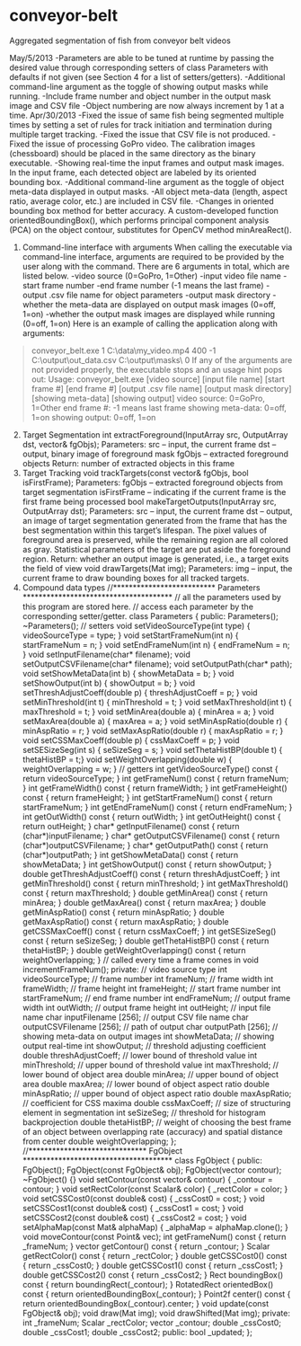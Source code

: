 conveyor-belt
=============

Aggregated segmentation of fish from conveyor belt videos

May/5/2013
-Parameters are able to be tuned at runtime by passing the desired value through corresponding setters of class Parameters with defaults if not given (see Section 4 for a list of setters/getters).
-Additional command-line argument as the toggle of showing output masks while running.
-Include frame number and object number in the output mask image and CSV file
-Object numbering are now always increment by 1 at a time.
Apr/30/2013
-Fixed the issue of same fish being segmented multiple times by setting a set of rules for track initiation and termination during multiple target tracking.
-Fixed the issue that CSV file is not produced.
-Fixed the issue of processing GoPro video. The calibration images (chessboard) should be placed in the same directory as the binary executable.
-Showing real-time the input frames and output mask images. In the input frame, each detected object are labeled by its oriented bounding box.
-Additional command-line argument as the toggle of object meta-data displayed in output masks.
-All object meta-data (length, aspect ratio, average color, etc.) are included in CSV file.
-Changes in oriented bounding box method for better accuracy. A custom-developed function orientedBoundingBox(), which performs principal component analysis (PCA) on the object contour, substitutes for OpenCV method minAreaRect().
1. Command-line interface with arguments
When calling the executable via command-line interface, arguments are required to be provided by the user along with the command. There are 6 arguments in total, which are listed below.
-video source (0=GoPro, 1=Other)
-input video file name
-start frame number
-end frame number (-1 means the last frame)
-output .csv file name for object parameters
-output mask directory
-whether the meta-data are displayed on output mask images (0=off, 1=on)
-whether the output mask images are displayed while running (0=off, 1=on)
Here is an example of calling the application along with arguments:
> conveyor_belt.exe 1 C:\data\my_video.mp4 400 -1 C:\output\out_data.csv C:\output\masks\ 0
If any of the arguments are not provided properly, the executable stops and an usage hint pops out:
Usage:
conveyor_belt.exe [video source] [input file name] [start frame #] [end frame #] [output .csv file name] [output mask directory] [showing meta-data] [showing output]
video source: 0=GoPro, 1=Other
end frame #: -1 means last frame
showing meta-data: 0=off, 1=on
showing output: 0=off, 1=on
2. Target Segmentation
int extractForeground(InputArray src, OutputArray dst, vector<FgObject>& fgObjs);
Parameters: src – input, the current frame
dst – output, binary image of foreground mask
fgObjs – extracted foreground objects
Return: number of extracted objects in this frame
3. Target Tracking
void trackTargets(const vector<FgObject>& fgObjs, bool isFirstFrame);
Parameters: fgObjs – extracted foreground objects from target segmentation
isFirstFrame – indicating if the current frame is the first frame being processed
bool makeTargetOutputs(InputArray src, OutputArray dst);
Parameters: src – input, the current frame
dst – output, an image of target segmentation generated from the frame that has the best segmentation within this target’s lifespan. The pixel values of foreground area is preserved, while the remaining region are all colored as gray. Statistical parameters of the target are put aside the foreground region.
Return: whether an output image is generated, i.e., a target exits the field of view
void drawTargets(Mat img);
Parameters: img – input, the current frame to draw bounding boxes for all tracked targets.
4. Compound data types
//************************** Parameters **************************************
// all the parameters used by this program are stored here.
// access each parameter by the corresponding setter/getter.
class Parameters
{
public:
Parameters();
~Parameters();
// setters
void setVideoSourceType(int type) { videoSourceType = type; }
void setStartFrameNum(int n) { startFrameNum = n; }
void setEndFrameNum(int n) { endFrameNum = n; }
void setInputFilename(char* filename);
void setOutputCSVFilename(char* filename);
void setOutputPath(char* path);
void setShowMetaData(int b) { showMetaData = b; }
void setShowOutput(int b) { showOutput = b; }
void setThreshAdjustCoeff(double p) { threshAdjustCoeff = p; }
void setMinThreshold(int t) { minThreshold = t; }
void setMaxThreshold(int t) { maxThreshold = t; }
void setMinArea(double a) { minArea = a; }
void setMaxArea(double a) { maxArea = a; }
void setMinAspRatio(double r) { minAspRatio = r; }
void setMaxAspRatio(double r) { maxAspRatio = r; }
void setCSSMaxCoeff(double p) { cssMaxCoeff = p; }
void setSESizeSeg(int s) { seSizeSeg = s; }
void setThetaHistBP(double t) { thetaHistBP = t;}
void setWeightOverlapping(double w) { weightOverlapping = w; }
// getters
int getVideoSourceType() const { return videoSourceType; }
int getFrameNum() const { return frameNum; }
int getFrameWidth() const { return frameWidth; }
int getFrameHeight() const { return frameHeight; }
int getStartFrameNum() const { return startFrameNum; }
int getEndFrameNum() const { return endFrameNum; }
int getOutWidth() const { return outWidth; }
int getOutHeight() const { return outHeight; }
char* getInputFilename() const { return (char*)inputFilename; }
char* getOutputCSVFilename() const { return (char*)outputCSVFilename; }
char* getOutputPath() const { return (char*)outputPath; }
int getShowMetaData() const { return showMetaData; }
int getShowOutput() const { return showOutput; }
double getThreshAdjustCoeff() const { return threshAdjustCoeff; }
int getMinThreshold() const { return minThreshold; }
int getMaxThreshold() const { return maxThreshold; }
double getMinArea() const { return minArea; }
double getMaxArea() const { return maxArea; }
double getMinAspRatio() const { return minAspRatio; }
double getMaxAspRatio() const { return maxAspRatio; }
double getCSSMaxCoeff() const { return cssMaxCoeff; }
int getSESizeSeg() const { return seSizeSeg; }
double getThetaHistBP() const { return thetaHistBP; }
double getWeightOverlapping() const { return weightOverlapping; }
// called every time a frame comes in
void incrementFrameNum();
private:
// video source type
int videoSourceType;
// frame number
int frameNum;
// frame width
int frameWidth;
// frame height
int frameHeight;
// start frame number
int startFrameNum;
// end frame number
int endFrameNum;
// output frame width
int outWidth;
// output frame height
int outHeight;
// input file name
char inputFilename [256];
// output CSV file name
char outputCSVFilename [256];
// path of output
char outputPath [256];
// showing meta-data on output images
int showMetaData;
// showing output real-time
int showOutput;
// threshold adjusting coefficient
double threshAdjustCoeff;
// lower bound of threshold value
int minThreshold;
// upper bound of threshold value
int maxThreshold;
// lower bound of object area
double minArea;
// upper bound of object area
double maxArea;
// lower bound of object aspect ratio
double minAspRatio;
// upper bound of object aspect ratio
double maxAspRatio;
// coefficient for CSS maxima
double cssMaxCoeff;
// size of structuring element in segmentation
int seSizeSeg;
// threshold for histogram backprojection
double thetaHistBP;
// weight of choosing the best frame of an object between overlapping rate (accuracy) and spatial distance from center
double weightOverlapping;
};
//****************************** FgObject **************************************
class FgObject
{
public:
FgObject();
FgObject(const FgObject& obj);
FgObject(vector<Point> contour);
~FgObject() {}
void setContour(const vector<Point>& contour) { _contour = contour; }
void setRectColor(const Scalar& color) { _rectColor = color; }
void setCSSCost0(const double& cost) { _cssCost0 = cost; }
void setCSSCost1(const double& cost) { _cssCost1 = cost; }
void setCSSCost2(const double& cost) { _cssCost2 = cost; }
void setAlphaMap(const Mat& alphaMap) { _alphaMap = alphaMap.clone(); }
void moveContour(const Point& vec);
int getFrameNum() const { return _frameNum; }
vector<Point> getContour() const { return _contour; }
Scalar getRectColor() const { return _rectColor; }
double getCSSCost0() const { return _cssCost0; }
double getCSSCost1() const { return _cssCost1; }
double getCSSCost2() const { return _cssCost2; }
Rect boundingBox() const { return boundingRect(_contour); }
RotatedRect orientedBox() const { return orientedBoundingBox(_contour); }
Point2f center() const { return orientedBoundingBox(_contour).center; }
void update(const FgObject& obj);
void draw(Mat img);
void drawShifted(Mat img);
private:
int _frameNum;
Scalar _rectColor;
vector<Point> _contour;
double _cssCost0;
double _cssCost1;
double _cssCost2;
public:
bool _updated;
};